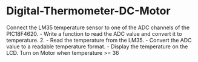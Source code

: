 # Digital-Thermometer-DC-Motor
Connect the LM35 temperature sensor to one of the ADC channels of the PIC18F4620.     - Write a function to read the ADC value and convert it to temperature. 2.    - Read the temperature from the LM35.     - Convert the ADC value to a readable temperature format.     - Display the temperature on the LCD. Turn on Motor when temperature >= 36
